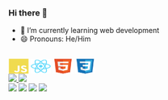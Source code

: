 ### Hi there 👋

- 🌱 I’m currently learning web development
- 😄 Pronouns: He/Him
<div style="display: inline_block"><br>
  <img align="center" alt="JL-Js" height="30" width="40" src="https://raw.githubusercontent.com/devicons/devicon/master/icons/javascript/javascript-plain.svg">
  <img align="center" alt="JL-React" height="30" width="40" src="https://raw.githubusercontent.com/devicons/devicon/master/icons/react/react-original.svg">
  <img align="center" alt="JL-HTML" height="30" width="40" src="https://raw.githubusercontent.com/devicons/devicon/master/icons/html5/html5-original.svg">
  <img align="center" alt="JL-CSS" height="30" width="40" src="https://raw.githubusercontent.com/devicons/devicon/master/icons/css3/css3-original.svg">
<div>
  <a href="https://github.com/Joaolucas2210">
  <img height="180em" src="https://github-readme-stats-Joaolucas2210.vercel.app//api?username=Joaolucas2210&show_icons=true&theme=midnight-purple&include_all_commits=false&count_private=true"/>
  <img height="180em" src="https://github-readme-stats-Joaolucas2210.vercel.app//api/top-langs/?username=Joaolucas2210&layout=compact&langs_count=7&theme=midnight-purple&hide=shell"/>
</div>
  <a href="https://instagram.com/ja1_l" target="_blank"><img src="https://img.shields.io/badge/-Instagram-%23E4405F?style=for-the-badge&logo=instagram&logoColor=white" target="_blank"></a>
 <a href="https://discord.gg/" target="_blank"><img src="https://img.shields.io/badge/Discord-7289DA?style=for-the-badge&logo=discord&logoColor=white" target="_blank"></a> 
  <a href = "mailto:j.lucascamargo2@gmail.com"><img src="https://img.shields.io/badge/-Gmail-%23333?style=for-the-badge&logo=gmail&logoColor=white" target="_blank"></a>
  <a href="https://www.linkedin.com/in/joão-lucas-camargo-724503229/" target="_blank"><img src="https://img.shields.io/badge/-LinkedIn-%230077B5?style=for-the-badge&logo=linkedin&logoColor=white" target="_blank"></a> 
  
</div>
